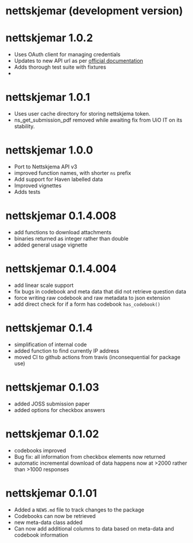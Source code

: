# nettskjemar (development version)

# nettskjemar 1.0.2

- Uses OAuth client for managing credentials
- Updates to new API url as per [official documentation](https://www.uio.no/tjenester/it/adm-app/nettskjema/hjelp/api-clients-v3.md)
- Adds thorough test suite with fixtures
-

# nettskjemar 1.0.1

- Uses user cache directory for storing nettskjema token.
- ns_get_submission_pdf removed while awaiting fix from UiO IT on its stability.

# nettskjemar 1.0.0

- Port to Nettskjema API v3
- improved function names, with shorter `ns` prefix
- Add support for Haven labelled data
- Improved vignettes
- Adds tests

# nettskjemar 0.1.4.008

- add functions to download attachments
- binaries returned as integer rather than double
- added general usage vignette

# nettskjemar 0.1.4.004

- add linear scale support
- fix bugs in codebook and meta data that did not retrieve question data
- force writing raw codebook and raw metadata to json extension
- add direct check for if a form has codebook `has_codebook()`

# nettskjemar 0.1.4

- simplification of internal code
- added function to find currently IP address
- moved CI to github actions from travis (inconsequential for package use)

# nettskjemar 0.1.03

- added JOSS submission paper
- added options for checkbox answers

# nettskjemar 0.1.02

- codebooks improved
- Bug fix: all information from checkbox elements now returned
- automatic incremental download of data happens now at >2000 rather than >1000 responses

# nettskjemar 0.1.01

- Added a `NEWS.md` file to track changes to the package
- Codebooks can now be retrieved
- new meta-data class added
- Can now add additional columns to data based on meta-data and codebook information
